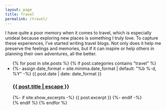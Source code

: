 ```yaml
---
layout: page
title: Travel
permalink: /travel/
---
```


I have quite a poor memory when it comes to travel, which is especially unideal because exploring new places is something I truly love. To capture these experiences, I’ve started writing travel blogs. Not only does it help me preserve the feelings and memories, but if it can inspire or help others in planning their own adventures, all the better.

<ul class="post-list">
  {% for post in site.posts %}
    {% if post.categories contains "travel" %}
      <li>
        {%- assign date_format = site.minima.date_format | default: "%b %-d, %Y" -%}
        <span class="post-meta">{{ post.date | date: date_format }}</span>
        <h3>
          <a class="post-link" href="{{ post.url | relative_url }}">
            {{ post.title | escape }}
          </a>
        </h3>
        {%- if site.show_excerpts -%}
          {{ post.excerpt }}
        {%- endif -%}
      </li>
    {% endif %}
  {% endfor %}
</ul>
